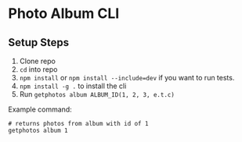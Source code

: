 # Photo Album CLI

## Setup Steps
1. Clone repo
2. `cd` into repo
3. `npm install` or `npm install --include=dev` if you want to run tests.
4. `npm install -g .` to install the cli
5. Run `getphotos album ALBUM_ID(1, 2, 3, e.t.c)`

Example command:
```
# returns photos from album with id of 1
getphotos album 1
```